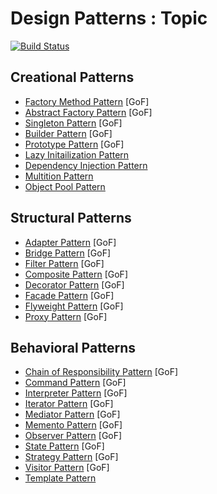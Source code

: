 # Design Patterns : Topic

[![Build Status](https://travis-ci.org/iphayao/design-patterns.svg?branch=master)](https://travis-ci.org/iphayao/design-patterns)

## Creational Patterns
* [Factory Method Pattern](https://github.com/iphayao/design-patterns/tree/master/creational/abstract-factory) [GoF]
* [Abstract Factory Pattern](https://github.com/iphayao/design-pattern-wiki/tree/master/creational/abstract-factory) [GoF]
* [Singleton Pattern](https://github.com/iphayao/design-pattern-wiki/tree/master/creational/singleton) [GoF]
* [Builder Pattern](https://github.com/iphayao/design-pattern-wiki/tree/master/creational/builder) [GoF]
* [Prototype Pattern](https://github.com/iphayao/design-pattern-wiki/tree/master/creational/prototype) [GoF]
* [Lazy Initailization Pattern](https://github.com/iphayao/design-patterns/tree/master/creational/lazy-initialization)
* [Dependency Injection Pattern](https://github.com/iphayao/design-patterns/tree/master/creational/dependency-injection)
* [Multition Pattern](https://github.com/iphayao/design-patterns/tree/master/creational/multiton)
* [Object Pool Pattern](https://github.com/iphayao/design-patterns/tree/master/creational/object-pool)

## Structural Patterns
* [Adapter Pattern](https://github.com/iphayao/design-pattern-wiki/tree/master/structural/adapter) [GoF]
* [Bridge Pattern](https://github.com/iphayao/design-pattern-wiki/tree/master/structural/bridge) [GoF]
* [Filter Pattern](https://github.com/iphayao/design-patterns/tree/master/structural/filter) [GoF]
* [Composite Pattern](https://github.com/iphayao/design-patterns/tree/master/structural/composite) [GoF]
* [Decorator Pattern](https://github.com/iphayao/design-patterns/tree/master/structural/decorator) [GoF]
* [Facade Pattern](https://github.com/iphayao/design-patterns/tree/master/structural/facade) [GoF]
* [Flyweight Pattern](https://github.com/iphayao/design-patterns/tree/master/structural/flyweight) [GoF]
* [Proxy Pattern](https://github.com/iphayao/design-patterns/tree/master/structural/proxy) [GoF]

## Behavioral Patterns
* [Chain of Responsibility Pattern](https://github.com/iphayao/design-patterns/tree/master/behavioral/chain-of-responsibility) [GoF]
* [Command Pattern](https://github.com/iphayao/design-patterns/tree/master/behavioral/command) [GoF]
* [Interpreter Pattern](https://github.com/iphayao/design-patterns/tree/master/behavioral/interpreter) [GoF]
* [Iterator Pattern](https://github.com/iphayao/design-patterns/tree/master/behavioral/iterator) [GoF]
* [Mediator Pattern](https://github.com/iphayao/design-patterns/tree/master/behavioral/mediator) [GoF]
* [Memento Pattern](https://github.com/iphayao/design-patterns/tree/master/behavioral/memento) [GoF]
* [Observer Pattern](https://github.com/iphayao/design-patterns/tree/master/behavioral/observer) [GoF]
* [State Pattern](https://github.com/iphayao/design-patterns/tree/master/behavioral/state) [GoF]
* [Strategy Pattern](https://github.com/iphayao/design-patterns/tree/master/behavioral/strategy) [GoF]
* [Visitor Pattern](https://github.com/iphayao/design-patterns/tree/master/behavioral/visitor) [GoF]
* [Template Pattern](https://github.com/iphayao/design-patterns/tree/master/behavioral/template)

